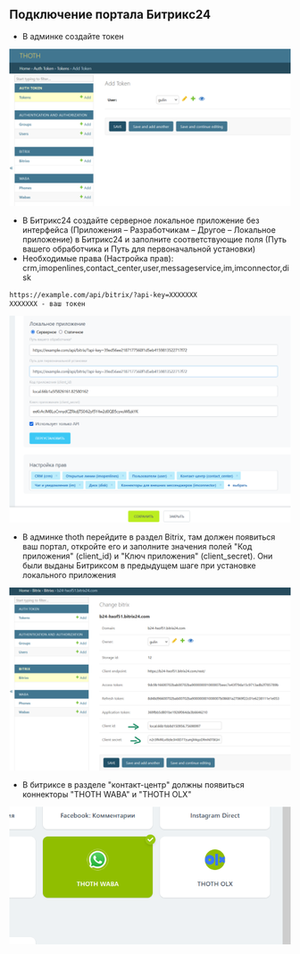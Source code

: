 ## Подключение портала Битрикс24

+ В админке создайте токен 

![alt text](img/token.png)

+ В Битрикс24 создайте серверное локальное приложение без интерфейса (Приложения – Разработчикам – Другое – Локальное приложение) в Битрикс24 и заполните соответствующие поля (Путь вашего обработчика и Путь для первоначальной установки) 
+ Необходимые права (Настройка прав): crm,imopenlines,contact_center,user,messageservice,im,imconnector,disk
```
https://example.com/api/bitrix/?api-key=XXXXXXX
XXXXXXX - ваш токен 
```

![alt text](img/app.png)

+ В админке thoth перейдите в раздел Bitrix, там должен появиться ваш портал, откройте его и заполните значения полей "Код приложения" (client_id) и "Ключ приложения" (client_secret). Они были выданы Битриксом в предыдущем шаге при установке локального приложения

![alt text](img/portal.png)

+ В битриксе в разделе "контакт-центр" должны появиться коннекторы "THOTH WABA" и "THOTH OLX"

![alt text](img/olx-connector.png)
